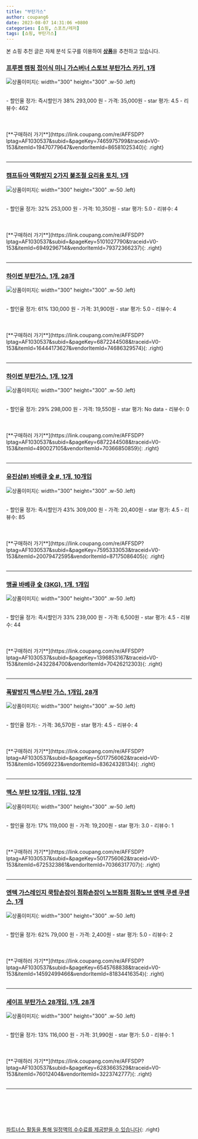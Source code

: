 ```yaml
---
title: "부탄가스"
author: coupang6
date: 2023-08-07 14:31:06 +0800
categories: [쇼핑, 스포츠/레저]
tags: [쇼핑, 부탄가스]
---
```


본 쇼핑 추천 글은 자체 분석 도구를 이용하여 [**상품**](https://link.coupang.com/a/bao1ui)을 추천하고 있습니다.

### [프루젠 캠핑 접이식 미니 가스버너 스토브 부탄가스 카키, 1개](https://link.coupang.com/re/AFFSDP?lptag=AF1030537&subid=&pageKey=7465975799&traceid=V0-153&itemId=19470779647&vendorItemId=86581025340)

![상품이미지](https://img1a.coupangcdn.com/image/coupang/list/adultProduct_plp.png){: width="300" height="300" .w-50 .left}


<br>
- 할인율 정가: 즉시할인가 38%  293,000   원
- 가격: 35,000원
- star 평가: 4.5
- 리뷰수: 462
<br>
<br>
<br>
<br>
[**구매하러 가기**](https://link.coupang.com/re/AFFSDP?lptag=AF1030537&subid=&pageKey=7465975799&traceid=V0-153&itemId=19470779647&vendorItemId=86581025340){: .right}
<br>
<br>

---

### [캠프듀아 액화방지 2가지 불조절 요리용 토치, 1개](https://link.coupang.com/re/AFFSDP?lptag=AF1030537&subid=&pageKey=5101027790&traceid=V0-153&itemId=6949296714&vendorItemId=79372366237)

![상품이미지](https://thumbnail7.coupangcdn.com/thumbnails/remote/230x230ex/image/retail/images/5148453523336069-cf3bf750-6d43-44fd-bacc-dc44baf6f64e.jpg){: width="300" height="300" .w-50 .left}


<br>
- 할인율 정가: 32%  253,000   원
- 가격: 10,350원
- star 평가: 5.0
- 리뷰수: 4
<br>
<br>
<br>
<br>
[**구매하러 가기**](https://link.coupang.com/re/AFFSDP?lptag=AF1030537&subid=&pageKey=5101027790&traceid=V0-153&itemId=6949296714&vendorItemId=79372366237){: .right}
<br>
<br>

---

### [하이썬 부탄가스, 1개, 28개](https://link.coupang.com/re/AFFSDP?lptag=AF1030537&subid=&pageKey=6872244508&traceid=V0-153&itemId=16444173627&vendorItemId=74686329574)

![상품이미지](https://img1a.coupangcdn.com/image/coupang/list/adultProduct_plp.png){: width="300" height="300" .w-50 .left}


<br>
- 할인율 정가: 61%  130,000   원
- 가격: 31,900원
- star 평가: 5.0
- 리뷰수: 4
<br>
<br>
<br>
<br>
[**구매하러 가기**](https://link.coupang.com/re/AFFSDP?lptag=AF1030537&subid=&pageKey=6872244508&traceid=V0-153&itemId=16444173627&vendorItemId=74686329574){: .right}
<br>
<br>

---

### [하이썬 부탄가스, 1개, 12개](https://link.coupang.com/re/AFFSDP?lptag=AF1030537&subid=&pageKey=6872244508&traceid=V0-153&itemId=490027105&vendorItemId=70366850859)

![상품이미지](https://img1a.coupangcdn.com/image/coupang/list/adultProduct_plp.png){: width="300" height="300" .w-50 .left}


<br>
- 할인율 정가: 29%  298,000   원
- 가격: 19,550원
- star 평가: No data
- 리뷰수: 0
<br>
<br>
<br>
<br>
[**구매하러 가기**](https://link.coupang.com/re/AFFSDP?lptag=AF1030537&subid=&pageKey=6872244508&traceid=V0-153&itemId=490027105&vendorItemId=70366850859){: .right}
<br>
<br>

---

### [유진샵#) 바베큐 숯 #, 1개, 10개입](https://link.coupang.com/re/AFFSDP?lptag=AF1030537&subid=&pageKey=7595333053&traceid=V0-153&itemId=20079472595&vendorItemId=87175086405)

![상품이미지](https://img1a.coupangcdn.com/image/coupang/list/adultProduct_plp.png){: width="300" height="300" .w-50 .left}


<br>
- 할인율 정가: 즉시할인가 43%  309,000   원
- 가격: 20,400원
- star 평가: 4.5
- 리뷰수: 85
<br>
<br>
<br>
<br>
[**구매하러 가기**](https://link.coupang.com/re/AFFSDP?lptag=AF1030537&subid=&pageKey=7595333053&traceid=V0-153&itemId=20079472595&vendorItemId=87175086405){: .right}
<br>
<br>

---

### [맹골 바베큐 숯 (3KG), 1개, 1개입](https://link.coupang.com/re/AFFSDP?lptag=AF1030537&subid=&pageKey=1396853167&traceid=V0-153&itemId=2432284700&vendorItemId=70426212303)

![상품이미지](https://img1a.coupangcdn.com/image/coupang/list/adultProduct_plp.png){: width="300" height="300" .w-50 .left}


<br>
- 할인율 정가: 즉시할인가 33%  239,000   원
- 가격: 6,500원
- star 평가: 4.5
- 리뷰수: 44
<br>
<br>
<br>
<br>
[**구매하러 가기**](https://link.coupang.com/re/AFFSDP?lptag=AF1030537&subid=&pageKey=1396853167&traceid=V0-153&itemId=2432284700&vendorItemId=70426212303){: .right}
<br>
<br>

---

### [폭발방지 맥스부탄 가스, 1개입, 28개](https://link.coupang.com/re/AFFSDP?lptag=AF1030537&subid=&pageKey=5017756062&traceid=V0-153&itemId=10569223&vendorItemId=83624328134)

![상품이미지](https://img1a.coupangcdn.com/image/coupang/list/adultProduct_plp.png){: width="300" height="300" .w-50 .left}


<br>
- 할인율 정가: 
- 가격: 36,570원
- star 평가: 4.5
- 리뷰수: 4
<br>
<br>
<br>
<br>
[**구매하러 가기**](https://link.coupang.com/re/AFFSDP?lptag=AF1030537&subid=&pageKey=5017756062&traceid=V0-153&itemId=10569223&vendorItemId=83624328134){: .right}
<br>
<br>

---

### [맥스 부탄 12개입, 1개입, 12개](https://link.coupang.com/re/AFFSDP?lptag=AF1030537&subid=&pageKey=5017756062&traceid=V0-153&itemId=6725323861&vendorItemId=70366317707)

![상품이미지](https://img1a.coupangcdn.com/image/coupang/list/adultProduct_plp.png){: width="300" height="300" .w-50 .left}


<br>
- 할인율 정가: 17%  119,000   원
- 가격: 19,200원
- star 평가: 3.0
- 리뷰수: 1
<br>
<br>
<br>
<br>
[**구매하러 가기**](https://link.coupang.com/re/AFFSDP?lptag=AF1030537&subid=&pageKey=5017756062&traceid=V0-153&itemId=6725323861&vendorItemId=70366317707){: .right}
<br>
<br>

---

### [엔텍 가스레인지 쿡탑손잡이 점화손잡이 노브점화 점화노브 엔텍 쿠센 쿠센스, 1개](https://link.coupang.com/re/AFFSDP?lptag=AF1030537&subid=&pageKey=6545768838&traceid=V0-153&itemId=14592499466&vendorItemId=81834416354)

![상품이미지](https://thumbnail6.coupangcdn.com/thumbnails/remote/230x230ex/image/vendor_inventory/e9cb/2252e2d52a7ec4bf81c45474888f7285b517855b23134b5b13aae54d28fe.png){: width="300" height="300" .w-50 .left}


<br>
- 할인율 정가: 62%  79,000   원
- 가격: 2,400원
- star 평가: 5.0
- 리뷰수: 2
<br>
<br>
<br>
<br>
[**구매하러 가기**](https://link.coupang.com/re/AFFSDP?lptag=AF1030537&subid=&pageKey=6545768838&traceid=V0-153&itemId=14592499466&vendorItemId=81834416354){: .right}
<br>
<br>

---

### [세이프 부탄가스 28개입, 1개, 28개](https://link.coupang.com/re/AFFSDP?lptag=AF1030537&subid=&pageKey=6283663529&traceid=V0-153&itemId=76012404&vendorItemId=3223742777)

![상품이미지](https://img1a.coupangcdn.com/image/coupang/list/adultProduct_plp.png){: width="300" height="300" .w-50 .left}


<br>
- 할인율 정가: 13%  116,000   원
- 가격: 31,990원
- star 평가: 5.0
- 리뷰수: 1
<br>
<br>
<br>
<br>
[**구매하러 가기**](https://link.coupang.com/re/AFFSDP?lptag=AF1030537&subid=&pageKey=6283663529&traceid=V0-153&itemId=76012404&vendorItemId=3223742777){: .right}
<br>
<br>

---
<br><br><br><br><br> [파트너스 활동을 통해 일정액의 수수료를 제공받을 수 있습니다](https://link.coupang.com/a/bao1ui){: .right}